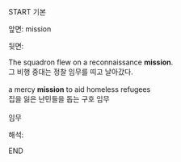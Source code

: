 START
기본

앞면:
mission


뒷면:
<div>The squadron flew on a reconnaissance <strong>mission</strong>. </div><div><div>그 비행 중대는 정찰 임무를 띠고 날아갔다.</div></div><div><br></div><div><div>a mercy <strong>mission</strong> to aid homeless refugees </div><div><div>집을 잃은 난민들을 돕는 구호 임무</div></div></div><div><br></div><div>임무</div>


해석:
<!--ID: 1746614454295-->
END